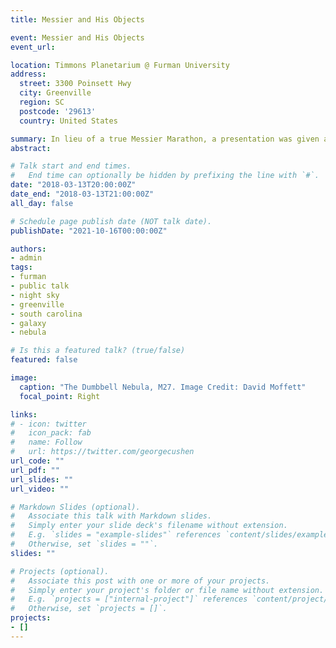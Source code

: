 ```yaml
---
title: Messier and His Objects

event: Messier and His Objects
event_url: 

location: Timmons Planetarium @ Furman University
address:
  street: 3300 Poinsett Hwy 
  city: Greenville
  region: SC
  postcode: '29613'
  country: United States

summary: In lieu of a true Messier Marathon, a presentation was given about Messier and the objects in his self-named catalog.  
abstract: 

# Talk start and end times.
#   End time can optionally be hidden by prefixing the line with `#`.
date: "2018-03-13T20:00:00Z"
date_end: "2018-03-13T21:00:00Z"
all_day: false

# Schedule page publish date (NOT talk date).
publishDate: "2021-10-16T00:00:00Z"

authors: 
- admin
tags: 
- furman
- public talk
- night sky
- greenville
- south carolina
- galaxy
- nebula

# Is this a featured talk? (true/false)
featured: false

image:
  caption: "The Dumbbell Nebula, M27. Image Credit: David Moffett"
  focal_point: Right

links:
# - icon: twitter
#   icon_pack: fab
#   name: Follow
#   url: https://twitter.com/georgecushen
url_code: ""
url_pdf: ""
url_slides: ""
url_video: ""

# Markdown Slides (optional).
#   Associate this talk with Markdown slides.
#   Simply enter your slide deck's filename without extension.
#   E.g. `slides = "example-slides"` references `content/slides/example-slides.md`.
#   Otherwise, set `slides = ""`.
slides: ""

# Projects (optional).
#   Associate this post with one or more of your projects.
#   Simply enter your project's folder or file name without extension.
#   E.g. `projects = ["internal-project"]` references `content/project/deep-learning/index.md`.
#   Otherwise, set `projects = []`.
projects:
- []
---
```


<!-- {{% callout note %}}
Click on the **Slides** button above to view the built-in slides feature.
{{% /callout %}}

Slides can be added in a few ways:

- **Create** slides using Wowchemy's [*Slides*](https://wowchemy.com/docs/managing-content/#create-slides) feature and link using `slides` parameter in the front matter of the talk file
- **Upload** an existing slide deck to `static/` and link using `url_slides` parameter in the front matter of the talk file
- **Embed** your slides (e.g. Google Slides) or presentation video on this page using [shortcodes](https://wowchemy.com/docs/writing-markdown-latex/).

Further event details, including [page elements](https://wowchemy.com/docs/writing-markdown-latex/) such as image galleries, can be added to the body of this page. -->
